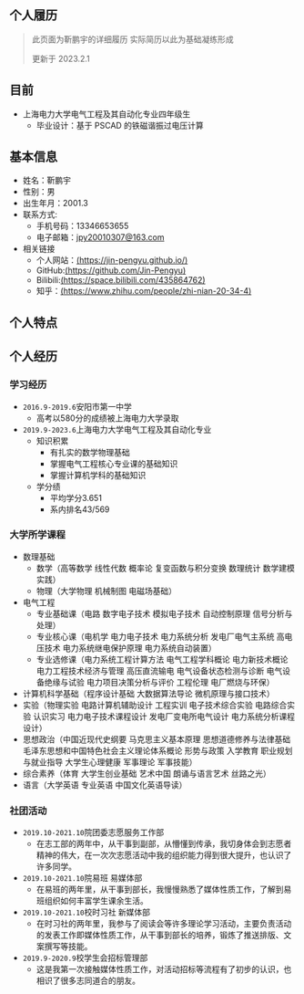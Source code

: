 ## 个人履历

> 此页面为靳鹏宇的详细履历 实际简历以此为基础凝练形成
>
> 更新于 2023.2.1

## 目前

- 上海电力大学电气工程及其自动化专业四年级生
    - 毕业设计：基于 PSCAD 的铁磁谐振过电压计算

## 基本信息

* 姓名：靳鹏宇
* 性别：男
* 出生年月：2001.3
* 联系方式:
    * 手机号码：13346653655
    * 电子邮箱：jpy20010307@163.com
* 相关链接
    * 个人网站：[(https://jin-pengyu.github.io/)](https://jin-pengyu.github.io/)
    * GitHub:[(https://github.com/Jin-Pengyu)](https://github.com/Jin-Pengyu)
    * Bilibili:[(https://space.bilibili.com/435864762)](https://space.bilibili.com/435864762)
    * 知乎：[(https://www.zhihu.com/people/zhi-nian-20-34-4)](https://www.zhihu.com/people/zhi-nian-20-34-4)

## 个人特点

## 个人经历

### 学习经历
- `2016.9-2019.6`安阳市第一中学
    - 高考以580分的成绩被上海电力大学录取
- `2019.9-2023.6`上海电力大学电气工程及其自动化专业
    - 知识积累
        - 有扎实的数学物理基础
        - 掌握电气工程核心专业课的基础知识
        - 掌握计算机学科的基础知识
    - 学分绩
        - 平均学分3.651
        - 系内排名43/569


### 大学所学课程
- 数理基础
    - 数学（高等数学 线性代数 概率论 复变函数与积分变换 数理统计 数学建模实践）
    - 物理（大学物理 机械制图 电磁场基础）
- 电气工程
    - 专业基础课（电路 数字电子技术 模拟电子技术 自动控制原理 信号分析与处理）
    - 专业核心课（电机学 电力电子技术 电力系统分析 发电厂电气主系统 高电压技术 电力系统继电保护原理 电力系统自动装置）
    - 专业选修课（电力系统工程计算方法 电气工程学科概论 电力新技术概论 电力工程技术经济与管理 高压直流输电 电气设备状态检测与诊断 电气设备绝缘与试验 电力项目决策分析与评价 工程伦理 电厂燃烧与环保）
- 计算机科学基础（程序设计基础 大数据算法导论 微机原理与接口技术）
- 实验（物理实验 电路计算机辅助设计 工程实训 电子技术综合实验 电路综合实验 认识实习 电力电子技术课程设计 发电厂变电所电气设计 电力系统分析课程设计）
- 思想政治（中国近现代史纲要 马克思主义基本原理 思想道德修养与法律基础 毛泽东思想和中国特色社会主义理论体系概论 形势与政策 入学教育 职业规划与就业指导 大学生心理健康 军事理论 军事技能）
- 综合素养（体育 大学生创业基础 艺术中国 朗诵与语言艺术 丝路之光）
- 语言（大学英语 专业英语 中国文化英语导读）

### 社团活动
- `2019.10-2021.10`院团委志愿服务工作部
    - 在志工部的两年中，从干事到副部，从懵懂到传承，我切身体会到志愿者精神的伟大，在一次次志愿活动中我的组织能力得到很大提升，也认识了许多同学。
- `2019.10-2021.10`院易班 易媒体部
    - 在易班的两年里，从干事到部长，我慢慢熟悉了媒体性质工作，了解到易班组织如何丰富学生课余生活。
- `2019.10-2021.10`校时习社 新媒体部
    - 在时习社的两年里，我参与了阅读会等许多理论学习活动，主要负责活动的发表工作即媒体性质工作，从干事到部长的培养，锻炼了推送排版、文案撰写等技能。
- `2019.9-2020.9`校学生会招标管理部
    - 这是我第一次接触媒体性质工作，对活动招标等流程有了初步的认识，也相识了很多志同道合的朋友。
